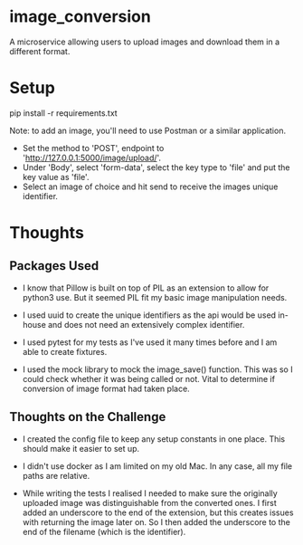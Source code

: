 # image_conversion
A microservice allowing users to upload images and download them in a different format.

# Setup
pip install -r requirements.txt

Note: to add an image, you'll need to use Postman or a similar application.
* Set the method to 'POST', endpoint to 'http://127.0.0.1:5000/image/upload/'.
* Under 'Body', select 'form-data', select the key type to 'file' and put the key value as 'file'.
* Select an image of choice and hit send to receive the images unique identifier.

# Thoughts

## Packages Used

* I know that Pillow is built on top of PIL as an extension to allow for python3 use. But it
seemed PIL fit my basic image manipulation needs.

* I used uuid to create the unique identifiers as the api would be used in-house and does not need
an extensively complex identifier.

* I used pytest for my tests as I've used it many times before and I am able to create fixtures.

* I used the mock library to mock the image_save() function. This was so I could check whether it
was being called or not. Vital to determine if conversion of image format had taken place.

## Thoughts on the Challenge

* I created the config file to keep any setup constants in one place. This should make it easier
to set up.

* I didn't use docker as I am limited on my old Mac. In any case, all my file paths are relative.

* While writing the tests I realised I needed to make sure the originally uploaded image was
distinguishable from the converted ones. I first added an underscore to the end of the extension,
but this creates issues with returning the image later on. So I then added the underscore to the
end of the filename (which is the identifier).
